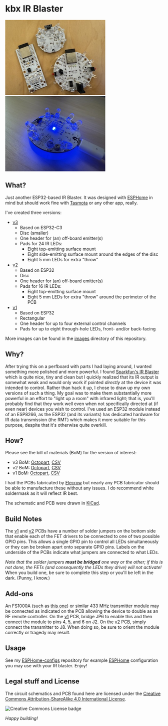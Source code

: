 # kbx IR Blaster

[![kbxIrBlasters](images/kbxIrBlaster-top-family-thumb.jpg "kbxIrBlasters")](images/)
[![kbxIrBlaster-v3](images/kbxIrBlaster-v3-glow-thumb.jpg "kbxIrBlaster-v3")](images/)

## What?

Just another ESP32-based IR Blaster. It was designed with [ESPHome](https://esphome.io) in mind but should work fine
with [Tasmota](https://tasmota.github.io/docs/) or any other app, really.

I've created three versions:
- [v3](v3/)
  - Based on ESP32-C3
  - Disc (smaller)
  - One header for (an) off-board emitter(s)
  - Pads for 24 IR LEDs:
    - Eight top-emitting surface mount
    - Eight side-emitting surface mount around the edges of the disc
    - Eight 5 mm LEDs for extra "throw"
- [v2](v2/)
  - Based on ESP32
  - Disc
  - One header for (an) off-board emitter(s)
  - Pads for 16 IR LEDs:
    - Eight top-emitting surface mount
    - Eight 5 mm LEDs for extra "throw" around the perimeter of the PCB
- [v1](v1/)
  - Based on ESP32
  - Rectangular
  - One header for up to four external control channels
  - Pads for up to eight through-hole LEDs, front- and/or back-facing

More images can be found in the [images](images/) directory of this repository.

## Why?

After trying this on a perfboard with parts I had laying around, I wanted something more polished and more powerful.
I found [Sparkfun's IR Blaster](https://www.sparkfun.com/products/15031) which is quite nice, tiny and clean but I
quickly realized that its IR output is somewhat weak and would only work if pointed _directly_ at the device it was
intended to control. Rather than hack it up, I chose to draw up my own versions of such a thing. My goal was to make
them substantially more powerful in an effort to "light up a room" with infrared light; that is, you'll probably find
that they work well even when not specifically directed at (if even near) devices you wish to control. I've used an
ESP32 module instead of an ESP8266, as the ESP32 (and its variants) has dedicated hardware for IR data transmission
(the RMT) which makes it more suitable for this purpose, despite that it's otherwise quite overkill.

## How?

Please see the bill of materials (BoM) for the version of interest:
 -  v3 BoM: [Octopart](https://octopart.com/bom-tool/GUsHZQub), [CSV](v3/kbxIrBlaster_bom.csv)
 -  v2 BoM: [Octopart](https://octopart.com/bom-tool/78rYOXWE), [CSV](v2/kbxIrBlaster_bom.csv)
 -  v1 BoM: [Octopart](https://octopart.com/bom-tool/vDwq4wDr), [CSV](v1/kbxIrBlaster_bom.csv)

I had the PCBs fabricated by [Elecrow](https://www.elecrow.com) but nearly any PCB fabricator should be able to
manufacture these without any issues. I do recommend white soldermask as it will reflect IR best.

The schematic and PCB were drawn in [KiCad](https://www.kicad.org).

## Build Notes

The [v1](v1/) and [v2](v2/) PCBs have a number of solder jumpers on the bottom side that enable each of the FET drivers
to be connected to one of two possible GPIO pins. This allows a single GPIO pin to control all LEDs simultaneously or
they can be broken apart onto separate GPIO pins. Labels on the underside of the PCBs indicate what jumpers are
connected to what LEDs.

_Note that the solder jumpers **must be bridged** one way or the other; if this is not done, the FETs (and consequently
the LEDs they drive) will not activate!_ When you build one, be sure to complete this step or you'll be left in the
dark. (Punny, I know.)

## Add-ons

An FS1000A (such as [this one](https://www.amazon.com/HiLetgo-Wireless-Transmitter-Receiver-Raspberry/dp/B01DKC2EY4/))
or similar 433 MHz transmitter module may be connected as indicated on the PCB allowing the device to double as an RF
remote controller. On the [v1](v1/) PCB, bridge JP6 to enable this and then connect the module to pins 4, 5, and 6 on
J2. On the [v2](v2/) PCB, simply connect the transmitter to J8. When doing so, be sure to orient the module correctly
or tragedy may result.

## Usage

See my [ESPHome-configs](https://github.com/kbx81/esphome-configs) repository for example
[ESPHome](https://esphome.io) configuration you may use with your IR blaster. Enjoy!

 ## Legal stuff and License

The circuit schematics and PCB found here are licensed under the
 [Creative Commons Attribution-ShareAlike 4.0 International License](http://creativecommons.org/licenses/by-sa/4.0/).

![Creative Commons License badge](https://i.creativecommons.org/l/by-sa/4.0/88x31.png)

_Happy building!_